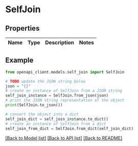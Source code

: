 # SelfJoin


## Properties

Name | Type | Description | Notes
------------ | ------------- | ------------- | -------------

## Example

```python
from openapi_client.models.self_join import SelfJoin

# TODO update the JSON string below
json = "{}"
# create an instance of SelfJoin from a JSON string
self_join_instance = SelfJoin.from_json(json)
# print the JSON string representation of the object
print(SelfJoin.to_json())

# convert the object into a dict
self_join_dict = self_join_instance.to_dict()
# create an instance of SelfJoin from a dict
self_join_from_dict = SelfJoin.from_dict(self_join_dict)
```
[[Back to Model list]](../README.md#documentation-for-models) [[Back to API list]](../README.md#documentation-for-api-endpoints) [[Back to README]](../README.md)


